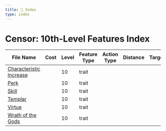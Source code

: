 ```yaml
---
title: 📑 Index
type: index
---
```


# Censor: 10th-Level Features Index

| File Name                                               | Cost | Level | Feature Type | Action Type | Distance | Target |
| ------------------------------------------------------- | ---- | ----- | ------------ | ----------- | -------- | ------ |
| [Characteristic Increase](../Characteristic%20Increase) |      | 10    | trait        |             |          |        |
| [Perk](../Perk)                                         |      | 10    | trait        |             |          |        |
| [Skill](../Skill)                                       |      | 10    | trait        |             |          |        |
| [Templar](../Templar)                                   |      | 10    | trait        |             |          |        |
| [Virtue](../Virtue)                                     |      | 10    | trait        |             |          |        |
| [Wrath of the Gods](../Wrath%20of%20the%20Gods)         |      | 10    | trait        |             |          |        |
